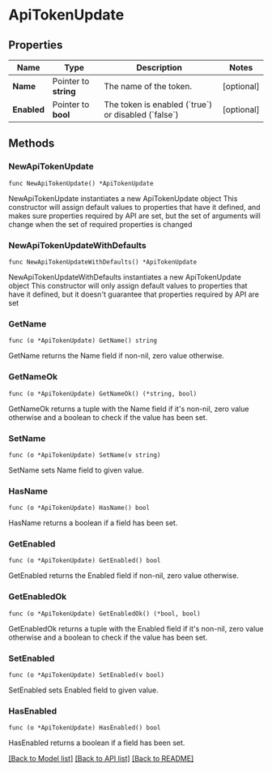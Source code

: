 # ApiTokenUpdate

## Properties

Name | Type | Description | Notes
------------ | ------------- | ------------- | -------------
**Name** | Pointer to **string** | The name of the token. | [optional] 
**Enabled** | Pointer to **bool** | The token is enabled (&#x60;true&#x60;) or disabled (&#x60;false&#x60;) | [optional] 

## Methods

### NewApiTokenUpdate

`func NewApiTokenUpdate() *ApiTokenUpdate`

NewApiTokenUpdate instantiates a new ApiTokenUpdate object
This constructor will assign default values to properties that have it defined,
and makes sure properties required by API are set, but the set of arguments
will change when the set of required properties is changed

### NewApiTokenUpdateWithDefaults

`func NewApiTokenUpdateWithDefaults() *ApiTokenUpdate`

NewApiTokenUpdateWithDefaults instantiates a new ApiTokenUpdate object
This constructor will only assign default values to properties that have it defined,
but it doesn't guarantee that properties required by API are set

### GetName

`func (o *ApiTokenUpdate) GetName() string`

GetName returns the Name field if non-nil, zero value otherwise.

### GetNameOk

`func (o *ApiTokenUpdate) GetNameOk() (*string, bool)`

GetNameOk returns a tuple with the Name field if it's non-nil, zero value otherwise
and a boolean to check if the value has been set.

### SetName

`func (o *ApiTokenUpdate) SetName(v string)`

SetName sets Name field to given value.

### HasName

`func (o *ApiTokenUpdate) HasName() bool`

HasName returns a boolean if a field has been set.

### GetEnabled

`func (o *ApiTokenUpdate) GetEnabled() bool`

GetEnabled returns the Enabled field if non-nil, zero value otherwise.

### GetEnabledOk

`func (o *ApiTokenUpdate) GetEnabledOk() (*bool, bool)`

GetEnabledOk returns a tuple with the Enabled field if it's non-nil, zero value otherwise
and a boolean to check if the value has been set.

### SetEnabled

`func (o *ApiTokenUpdate) SetEnabled(v bool)`

SetEnabled sets Enabled field to given value.

### HasEnabled

`func (o *ApiTokenUpdate) HasEnabled() bool`

HasEnabled returns a boolean if a field has been set.


[[Back to Model list]](../README.md#documentation-for-models) [[Back to API list]](../README.md#documentation-for-api-endpoints) [[Back to README]](../README.md)


